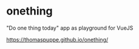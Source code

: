 # onething
"Do one thing today" app as playground for VueJS

https://thomaspuppe.github.io/onething/
